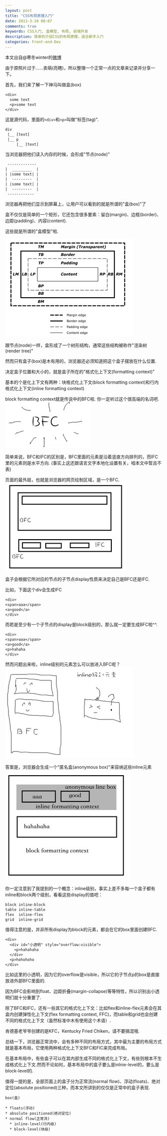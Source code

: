 ```yaml
---
layout: post
title: "CSS布局原理入门"
date: 2013-3-10 00:07
comments: true
keywords: CSS入门, 盒模型, 布局, 前端开发
description: 简单的介绍CSS的布局原理，适合新手入门
categories: Front-end-Dev
---
```


本文出自@寒冬winter的[微博](http://photo.weibo.com/1196343093/wbphotos/large/photo_id/3554004161919635?refer=weibofeedv5)

由于原照片过于……卖萌(亮瞎)，所以整理一个正常一点的文章来记录并分享一下。

首先，我们来了解一下神马叫做盒(box)

    <div>
	  some text
      <p>some text
    </div>

这是源代码，里面的`<div>`和`<p>`叫做"标签(tag)".

    div
     |__ [text]
     |__ p
         |__ [text]

当浏览器把他们读入内存的时候，会形成"节点(node)"

	 -------------
	|  _________  |
	| |some text| |
	|  ---------  |
	| |some text| |
    |  ---------  |
     ------------

浏览器再把他们显示到屏幕上，让用户可以看到的就是所谓的"盒(box)"了

盒不仅仅是简单的一个矩形，它还包含很多要素：留白(margin)、边框(border)、边距(padding)、内容(content).

这些就是所谓的"盒模型"啦.

![Box Model](../media/img/css_boxmodel.png)

跟节点(node)一样，盒形成了一个树形结构，通常这些结构被称作"渲染树(render tree)"

然而只有盒子(box)是木有用的，浏览器还必须知道把这个盒子摆放在什么位置.

决定盒子位置和大小的，就是盒子所在的"格式化上下文(formatting context)"

基本的个是化上下文有两种：块格式化上下文(block formatting context)和行内格式化上下文(inline formatting context)

block formatting context就是传说中的BFC啦. 你一定听过这个很高端的名词吧.
![BFC](../media/img/bfc.png)

简单来说，BFC和IFC的区别是，BFC里面的元素是沿着竖直方向排列的，而IFC里的元素则是水平方向.
(事实上这还跟语言文字本地化设置有关，咱本文中暂且不表)

页面的最外层，也就是浏览器的网页绘制区域，是一个BFC.
![bfcifc](../media/img/bfcifc.png)

盒子会根据它所对应的节点的子节点display性质来决定自己是BFC还是IFC.

比如，下面这个div会生成IFC

    <div>
    <span>aaa</span>
    <a>good</a>
    </div>

而若是至少有一个子节点的display是block级别的，那么就一定要生成BFC啦^^.

    <div>
    <span>aaa</span>
    <a>good</a>
    <p>hahaha
    </div>

然而问题出来啦，inline级别的元素怎么可以放进入BFC呢？
![question](../media/img/question.png)

答案是，浏览器会生成一个"匿名盒(anonymous box)"来容纳这些inline元素
![anonymous](../media/img/anonymous.png)

你一定注意到了我提到的一个概念：inline级别，事实上差不多每一个盒子都有inline和block两个级别，看看这些display的值吧：

	block inline-block
	table inline-table
	flex  inline-flex
	grid  inline-grid

值得注意的是，并非所有display为block的元素，都会在它的box里面创建BFC.

    <div>
	  <div id="小透明" style="overflow:visible">
	    <p>hahahaha
	  </div>
	  <p>hohohoho
    </div>

比如这里的小透明，因为它的overflow是visible，所以它的子节点p的box是直接放进外部BFC里面的.

因为BFC会影响到float、边距折叠(margin-collapse)等等特性，所以识别出小透明们就十分重要了.

除了BFC和IFC，还有一些其它的格式化上下文：比如flex和inline-flex元素会在其盒内创建弹性化上下文(flex formatting context, FFC)，而table和grid也会创建不同的格式化上下文（虽然标准中木有使用这个术语）.

肯德基老爷爷创建的是KFC，Kentucky Fried Chiken，请不要搞混哦.

总结一下，浏览器正常流中，会有多种不同的布局方式，其中最为主要的布局方式就是基本布局，它使用两种格式化上下文BFC和FIC来完成布局。

在基本布局中，有些盒子可以在其内部生成不同的格式化上下文，有些则根本不生成格式化上下文.然而不论如何，基本布局中的盒子要么是inlnie-level的，要么是block-level的.

值得一提的是，全部页面上的盒子分为正常流(normal flow)、浮动(floats)、绝对定位(absolute positioned)三种，而本文所讲到的仅仅是正常中的盒子表现.

    box(盒)

    * floats(浮动)
    * absolute positioned(绝对定位)
    * normal flow(正常流)
      * inline-level(行内级)
      * block-level(块级)
